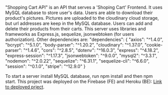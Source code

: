 "Shopping Cart API" is an API that serves a 'Shoping Cart' Frontend. It uses MySQL database to store user's data. Users are able to download their product's pictures.
Pictures are uploaded to the cloudinary cloud storage, but url addresses are keep in the MySQL database. Users can add and delete their products from their carts.
This server uses libraries and frameworks as Express.js, sequelize, jsonwebtoken (for users authorization). Other dependencies are:
"dependencies": {
    "axios": "^1.4.0",
    "bcrypt": "^5.1.0",
    "body-parser": "^1.20.2",
    "cloudinary": "^1.37.0",
    "cookie-parser": "^1.4.6",
    "cors": "^2.8.5",
    "dotenv": "^16.0.3",
    "express": "^4.18.2",
    "express-session": "^1.17.3",
    "jsonwebtoken": "^9.0.0",
    "mysql2": "^3.3.1",
    "nodemon": "^2.0.22",
    "sequelize": "^6.31.1",
    "sequelize-cli": "^6.6.0",
    "session": "^0.1.0",
    "stripe": "^12.9.0"
  }

  To start a server install MySQL database, run npm install and then npm start. 
  This project was deployed on the Firebase (FE) and Heroku (BE): [Link to deployed prject](https://shopping-hunter.web.app/).

  
